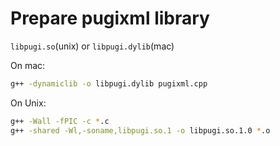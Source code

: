 # Prepare pugixml library

`libpugi.so`(unix) or `libpugi.dylib`(mac)

On mac:

```sh
g++ -dynamiclib -o libpugi.dylib pugixml.cpp
```

On Unix:

```sh
g++ -Wall -fPIC -c *.c
g++ -shared -Wl,-soname,libpugi.so.1 -o libpugi.so.1.0 *.o
```
